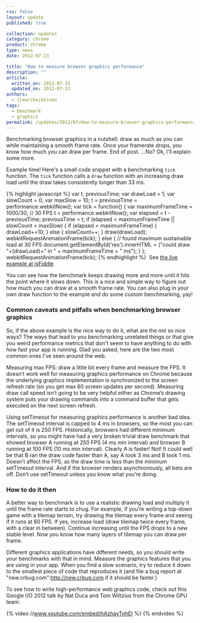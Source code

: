 ```yaml
---
rss: false
layout: update
published: true

collection: updates
category: chrome
product: chrome
type: news
date: 2012-07-23

title: "How to measure browser graphics performance"
description: ""
article:
  written_on: 2012-07-23
  updated_on: 2012-07-23
authors:
  - ilmariheikkinen
tags:
  - benchmark
  - graphics
permalink: /updates/2012/07/How-to-measure-browser-graphics-performance
---
```

Benchmarking browser graphics in a nutshell: draw as much as you can while maintaining a smooth frame rate. Once your framerate drops, you know how much you can draw per frame. End of post. ...No? Ok, I'll explain some more.

Example time! Here's a small code snippet with a benchmarking `tick` function. The `tick` function calls a `draw` function with an increasing draw load until the draw takes consistently longer than 33 ms.

{% highlight javascript %}
var t, previousTime;
var drawLoad = 1;
var slowCount = 0;
var maxSlow = 10;
t = previousTime = performance.webkitNow();
var tick = function() {
    var maximumFrameTime = 1000/30; // 30 FPS
    t = performance.webkitNow();
    var elapsed = t - previousTime;
    previousTime = t;
    if (elapsed < maximumFrameTime || slowCount < maxSlow) {
        if (elapsed < maximumFrameTime) {
            drawLoad+=10;
        } else {
            slowCount++;
        }
        draw(drawLoad);
        webkitRequestAnimationFrame(tick);
    } else {
      // found maximum sustainable load at 30 FPS
      document.getElementById('res').innerHTML = ("could draw "+(drawLoad)+" in " +
          maximumFrameTime + " ms");
    }
};
webkitRequestAnimationFrame(tick);
{% endhighlight %}
​
See [the live example at jsFiddle](http://jsfiddle.net/tbhZs/)

You can see how the benchmark keeps drawing more and more until it hits the point where it slows down. This is a nice and simple way to figure out how much you can draw at a smooth frame rate. You can also plug in your own draw function to the example and do some custom benchmarking, yay!

### Common caveats and pitfalls when benchmarking browser graphics

So, if the above example is the nice way to do it, what are the not so nice ways? The ways that lead to you benchmarking unrelated things or that give you weird performance metrics that don't seem to have anything to do with how fast your app is running. Glad you asked, here are the two most common ones I've seen around the web.

Measuring max FPS: draw a little bit every frame and measure the FPS. It doesn’t work well for measuring graphics performance on Chrome because the underlying graphics implementation is synchronized to the screen refresh rate (so you get max 60 screen updates per second). Measuring draw call speed isn’t going to be very helpful either as Chrome’s drawing system puts your drawing commands into a command buffer that gets executed on the next screen refresh.

Using setTimeout for measuring graphics performance is another bad idea. The setTimeout interval is capped to 4 ms in browsers, so the most you can get out of it is 250 FPS. Historically, browsers had different minimum intervals, so you might have had a very broken trivial draw benchmark that showed browser A running at 250 FPS (4 ms min interval) and browser B running at 100 FPS (10 ms min interval). Clearly A is faster! Not! It could well be that B ran the draw code faster than A, say A took 3 ms and B took 1 ms. Doesn’t affect the FPS, as the draw time is less than the minimum setTimeout interval. And if the browser renders asynchronously, all bets are off. Don’t use setTimeout unless you know what you’re doing.

### How to do it then

A better way to benchmark is to use a realistic drawing load and multiply it until the frame rate starts to chug. For example, if you’re writing a top-down game with a tilemap terrain, try drawing the tilemap every frame and seeing if it runs at 60 FPS. If yes, increase load (draw tilemap twice every frame, with a clear in between). Continue increasing until the FPS drops to a new stable level. Now you know how many layers of tilemap you can draw per frame.

Different graphics applications have different needs, so you should write your benchmarks with that in mind. Measure the graphics features that you are using in your app. When you find a slow scenario, try to reduce it down to the smallest piece of code that reproduces it (and file a bug report at "new.crbug.com":http://new.crbug.com if it should be faster.)

To see how to write high-performance web graphics code, check out this Google I/O 2012 talk by Nat Duca and Tom Wiltzius from the Chrome GPU team:

{% video //www.youtube.com/embed/hAzhayTnhEI %} {% endvideo %}
